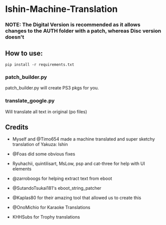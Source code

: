 # Ishin-Machine-Translation



### NOTE: The Digital Version is recommended as it allows changes to the AUTH folder with a patch, whereas Disc version doesn't

## How to use:

```pip install -r requirements.txt```

### patch_builder.py

patch_builder.py will create PS3 pkgs for you.

### translate_google.py

Will translate all text in original (po files)

## Credits

- Myself and @Timo654 made a machine translated and super sketchy translation of Yakuza: Ishin

- @Foas did some obvious fixes

- Ryuhachii, quintilisart, MsLow, psp and cat-three for help with UI elements

- @zarroboogs for helping extract text from eboot

- @SutandoTsukai181's eboot_string_patcher

- @Kaplas80 for their amazing tool that allowed us to create this

- @OnoMichio for Karaoke Translations

- KHHSubs for Trophy translations